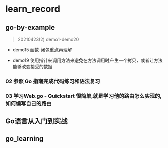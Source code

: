 learn_record
====

## go-by-example

> 20210423(2) demo1-demo20

- demo15 函数-闭包重点再理解

- demo19 使用指针来调用方法来避免在方法调用时产生一个拷贝，或者让方法能够改变接受的数据



### 02 参照 Go 指南完成代码练习和语法复习

### 03 学习Web.go - Quickstart 很简单,就是学习他的路由怎么实现的,如何编写自己的路由



## Go语言从入门到实战


## go_learning
